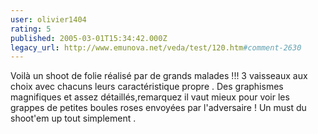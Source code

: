 ```yaml
---
user: olivier1404
rating: 5
published: 2005-03-01T15:34:42.000Z
legacy_url: http://www.emunova.net/veda/test/120.htm#comment-2630
---
```

Voilà un shoot de folie réalisé par de grands malades !!!
3 vaisseaux aux choix avec chacuns leurs caractéristique propre .
Des graphismes magnifiques et assez détaillés,remarquez il vaut mieux pour voir les grappes de petites boules roses envoyées par l'adversaire !
Un must du shoot'em up tout simplement .
